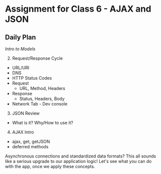# Assignment for Class 6 - AJAX and JSON

## Daily Plan
*Intro to Models*

2. Request/Response Cycle
  - URL/URI
  - DNS
  - HTTP Status Codes
  - Request
    - URL, Method, Headers
  - Response
    - Status, Headers, Body
  - Network Tab - Dev console
3. JSON Review
  - What is it? Why/How to use it?
4. AJAX Intro
  - ajax, get, getJSON
  - deferred methods

Asynchronous connections and standardized data formats? This all sounds like a serious upgrade to our application logic! Let's see what you can do with the app, once we apply these concepts.
